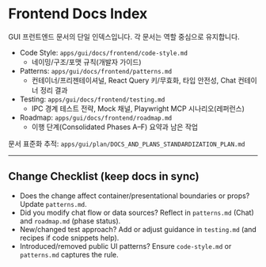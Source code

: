# Frontend Docs Index

GUI 프런트엔드 문서의 단일 인덱스입니다. 각 문서는 역할 중심으로 유지합니다.

- Code Style: `apps/gui/docs/frontend/code-style.md`
  - 네이밍/구조/포맷 규칙(개발자 가이드)
- Patterns: `apps/gui/docs/frontend/patterns.md`
  - 컨테이너/프리젠테이셔널, React Query 키/무효화, 타입 안전성, Chat 컨테이너 정리 결과
- Testing: `apps/gui/docs/frontend/testing.md`
  - IPC 경계 테스트 전략, Mock 채널, Playwright MCP 시나리오(레퍼런스)
- Roadmap: `apps/gui/docs/frontend/roadmap.md`
  - 이행 단계(Consolidated Phases A–F) 요약과 남은 작업

문서 표준화 추적: `apps/gui/plan/DOCS_AND_PLANS_STANDARDIZATION_PLAN.md`

---

## Change Checklist (keep docs in sync)

- Does the change affect container/presentational boundaries or props? Update `patterns.md`.
- Did you modify chat flow or data sources? Reflect in `patterns.md` (Chat) and `roadmap.md` (phase status).
- New/changed test approach? Add or adjust guidance in `testing.md` (and recipes if code snippets help).
- Introduced/removed public UI patterns? Ensure `code-style.md` or `patterns.md` captures the rule.
